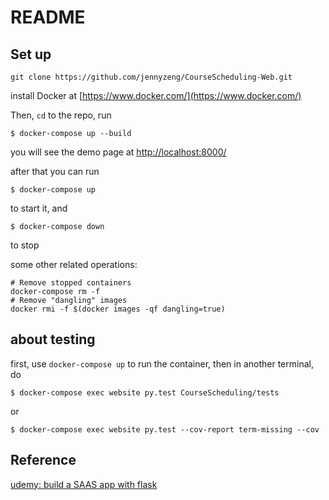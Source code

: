 # README

## Set up

```
git clone https://github.com/jennyzeng/CourseScheduling-Web.git
```

install Docker at [https://www.docker.com/](https://www.docker.com/)

Then, `cd` to the repo, run

```
$ docker-compose up --build
```

you will see the demo page at [http://localhost:8000/](http://localhost:8000/)

after that you can run 

```
$ docker-compose up
```

to start it, and 
```
$ docker-compose down
```
to stop 

some other related operations:

```
# Remove stopped containers
docker-compose rm -f
# Remove "dangling" images
docker rmi -f $(docker images -qf dangling=true)
```

## about testing
first, use `docker-compose up` to run the container,
then in another terminal, 
do 

```
$ docker-compose exec website py.test CourseScheduling/tests
```
or 

```
$ docker-compose exec website py.test --cov-report term-missing --cov
```

## Reference

[udemy: build a SAAS app with flask](https://www.udemy.com/the-build-a-saas-app-with-flask-course)